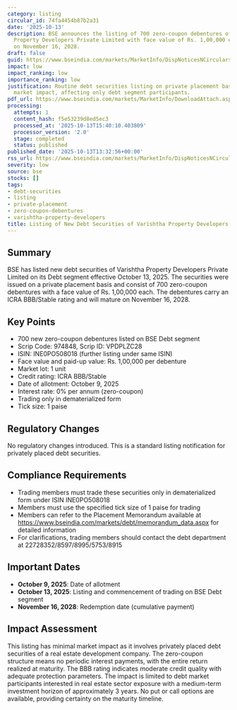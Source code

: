 ```yaml
---
category: listing
circular_id: 74fa4454b87b2a31
date: '2025-10-13'
description: BSE announces the listing of 700 zero-coupon debentures of Varishtha
  Property Developers Private Limited with face value of Rs. 1,00,000 each, maturing
  on November 16, 2028.
draft: false
guid: https://www.bseindia.com/markets/MarketInfo/DispNoticesNCirculars.aspx?Noticeid={4F08876B-8D26-4A59-9FCF-0F0713A00E14}&noticeno=20251013-31&dt=10/13/2025&icount=31&totcount=62&flag=0
impact: low
impact_ranking: low
importance_ranking: low
justification: Routine debt securities listing on private placement basis with limited
  market impact, affecting only debt segment participants.
pdf_url: https://www.bseindia.com/markets/MarketInfo/DownloadAttach.aspx?id=20251013-31&attachedId=
processing:
  attempts: 1
  content_hash: f5e53239d8ed5ec3
  processed_at: '2025-10-13T15:40:10.403809'
  processor_version: '2.0'
  stage: completed
  status: published
published_date: '2025-10-13T13:32:56+00:00'
rss_url: https://www.bseindia.com/markets/MarketInfo/DispNoticesNCirculars.aspx?Noticeid={4F08876B-8D26-4A59-9FCF-0F0713A00E14}&noticeno=20251013-31&dt=10/13/2025&icount=31&totcount=62&flag=0
severity: low
source: bse
stocks: []
tags:
- debt-securities
- listing
- private-placement
- zero-coupon-debentures
- varishtha-property-developers
title: Listing of New Debt Securities of Varishtha Property Developers Private Limited
---
```


## Summary

BSE has listed new debt securities of Varishtha Property Developers Private Limited on its Debt segment effective October 13, 2025. The securities were issued on a private placement basis and consist of 700 zero-coupon debentures with a face value of Rs. 1,00,000 each. The debentures carry an ICRA BBB/Stable rating and will mature on November 16, 2028.

## Key Points

- 700 new zero-coupon debentures listed on BSE Debt segment
- Scrip Code: 974848, Scrip ID: VPDPLZC28
- ISIN: INE0PO508018 (further listing under same ISIN)
- Face value and paid-up value: Rs. 1,00,000 per debenture
- Market lot: 1 unit
- Credit rating: ICRA BBB/Stable
- Date of allotment: October 9, 2025
- Interest rate: 0% per annum (zero-coupon)
- Trading only in dematerialized form
- Tick size: 1 paise

## Regulatory Changes

No regulatory changes introduced. This is a standard listing notification for privately placed debt securities.

## Compliance Requirements

- Trading members must trade these securities only in dematerialized form under ISIN INE0PO508018
- Members must use the specified tick size of 1 paise for trading
- Members can refer to the Placement Memorandum available at https://www.bseindia.com/markets/debt/memorandum_data.aspx for detailed information
- For clarifications, trading members should contact the debt department at 22728352/8597/8995/5753/8915

## Important Dates

- **October 9, 2025**: Date of allotment
- **October 13, 2025**: Listing and commencement of trading on BSE Debt segment
- **November 16, 2028**: Redemption date (cumulative payment)

## Impact Assessment

This listing has minimal market impact as it involves privately placed debt securities of a real estate development company. The zero-coupon structure means no periodic interest payments, with the entire return realized at maturity. The BBB rating indicates moderate credit quality with adequate protection parameters. The impact is limited to debt market participants interested in real estate sector exposure with a medium-term investment horizon of approximately 3 years. No put or call options are available, providing certainty on the maturity timeline.